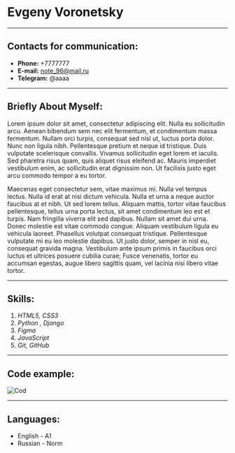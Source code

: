 # Evgeny Voronetsky
**************************************

## Contacts for communication:

*  **Phone:** +7777777
*  **E-mail:** note_96@mail.ru
*  **Telegram:** @aaaa

**************************************

## Briefly About Myself:

Lorem ipsum dolor sit amet, consectetur adipiscing elit. Nulla eu sollicitudin arcu. Aenean bibendum sem nec elit fermentum, et condimentum massa fermentum. Nullam orci turpis, consequat sed nisl ut, luctus porta dolor. Nunc non ligula nibh. Pellentesque pretium et neque id tristique. Duis vulputate scelerisque convallis. Vivamus sollicitudin eget lorem et iaculis. Sed pharetra risus quam, quis aliquet risus eleifend ac. Mauris imperdiet vestibulum enim, ac sollicitudin erat dignissim non. Ut facilisis justo eget arcu commodo tempor a eu tortor.


Maecenas eget consectetur sem, vitae maximus mi. Nulla vel tempus lectus. Nulla id erat at nisi dictum vehicula. Nulla et urna a neque auctor faucibus at et nibh. Ut sed lorem tellus. Aliquam mattis, tortor vitae faucibus pellentesque, tellus urna porta lectus, sit amet condimentum leo est et turpis. Nam fringilla viverra elit sed dapibus. Nullam sit amet dui urna. Donec molestie est vitae commodo congue. Aliquam vestibulum ligula eu vehicula laoreet. Phasellus volutpat consequat tristique. Pellentesque vulputate mi eu leo molestie dapibus. Ut justo dolor, semper in nisl eu, consequat gravida magna. Vestibulum ante ipsum primis in faucibus orci luctus et ultrices posuere cubilia curae; Fusce venenatis, tortor eu accumsan egestas, augue libero sagittis quam, vel lacinia nisi libero vitae tortor.

**************************************
## Skills:
1. *HTML5, CSS3*
2. *Python , Django*
3. *Figma*
4. *JavaScript*
3. *Git, GitHub*
**************************************

## Code example: 
![Cod](lol.png "Cod")

*****************************************

## Languages:

* English - A1
* Russian - Norm